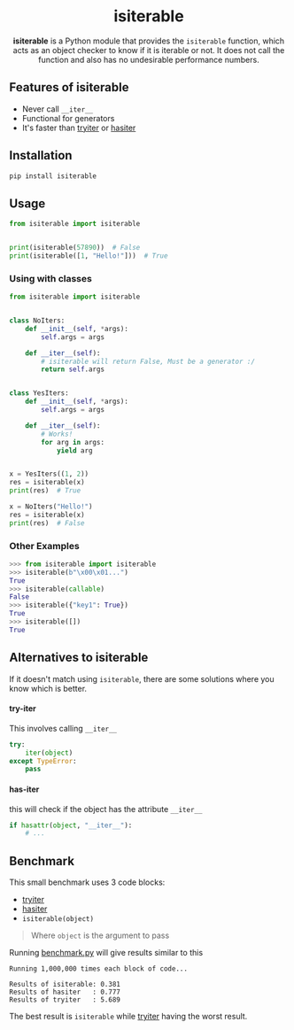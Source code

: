 <div align="center">

<h1>isiterable</h1>

**isiterable** is a Python module that provides the `isiterable` function, which acts as an object checker to know if it is iterable or not. It does not call the function and also has no undesirable performance numbers.
</div>

## Features of isiterable

- Never call `__iter__`
- Functional for generators
- It's faster than [tryiter](https://github.com/CosmicLivest/isiterable/main/README.md#try-iter) or [hasiter](https://github.com/CosmicLivest/isiterable/main/README.md#has-iter)

## Installation

```sh
pip install isiterable
```

## Usage
```py
from isiterable import isiterable


print(isiterable(57890))  # False
print(isiterable([1, "Hello!"]))  # True
```

### Using with classes

```py
from isiterable import isiterable


class NoIters:
    def __init__(self, *args):
        self.args = args

    def __iter__(self):
        # isiterable will return False, Must be a generator :/
        return self.args


class YesIters:
    def __init__(self, *args):
        self.args = args

    def __iter__(self):
        # Works!
        for arg in args:
            yield arg


x = YesIters((1, 2))
res = isiterable(x)
print(res)  # True

x = NoIters("Hello!")
res = isiterable(x)
print(res)  # False
```

### Other Examples
```py
>>> from isiterable import isiterable
>>> isiterable(b"\x00\x01...")
True
>>> isiterable(callable)
False
>>> isiterable({"key1": True})
True
>>> isiterable([])
True
```

## Alternatives to isiterable

If it doesn't match using `isiterable`, there are some solutions where you know which is better.
#### try-iter

This involves calling `__iter__`
```py
try:
    iter(object)
except TypeError:
    pass
```
#### has-iter

this will check if the object has the attribute `__iter__`
```py
if hasattr(object, "__iter__"):
    # ...
```
## Benchmark

This small benchmark uses 3 code blocks:
- [tryiter](https://github.com/CosmicLivest/isiterable/main/README.md#try-iter)
- [hasiter](https://github.com/CosmicLivest/isiterable/main/README.md#has-iter)
- `isiterable(object)`
> Where `object` is the argument to pass

Running [benchmark.py](https://github.com/CosmicLivest/isiterable/blob/branch/benchmark.md) will give results similar to this
```
Running 1,000,000 times each block of code...

Results of isiterable: 0.381
Results of hasiter   : 0.777
Results of tryiter   : 5.689
```
The best result is `isiterable` while [tryiter](https://github.com/CosmicLivest/isiterable/main/README.md#try-iter) having the worst result.
